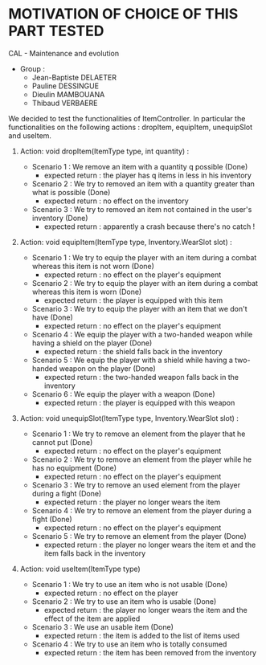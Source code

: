 # MOTIVATION OF CHOICE OF THIS PART TESTED

CAL - Maintenance and evolution

* Group : 
	* Jean-Baptiste DELAETER
	* Pauline DESSINGUE
	* Dieulin MAMBOUANA
	* Thibaud VERBAERE

We decided to test the functionalities of ItemController. In particular the functionalities on the following actions : dropItem, equipItem, unequipSlot and useItem.

1. Action: void dropItem(ItemType type, int quantity) :
    - Scenario 1 : We remove an item with a quantity q possible (Done)
        * expected return : the player has q items in less in his inventory
    - Scenario 2 : We try to removed an item with a quantity greater than what is possible (Done)
        * expected return : no effect on the inventory 
    - Scenario 3 : We try to removed an item not contained in the user's inventory (Done)
        * expected return : apparently a crash because there's no catch !

2. Action: void equipItem(ItemType type, Inventory.WearSlot slot) :
    - Scenario 1 : We try to equip the player with an item during a combat whereas this item is not worn (Done)
        * expected return : no effect on the player's equipment
    - Scenario 2 : We try to equip the player with an item during a combat whereas this item is worn (Done)
        * expected return : the  player is equipped with this item 
    - Scenario 3 : We try to equip the player with an item that we don't have (Done)
        * expected return : no effect on the player's equipment
    - Scenario 4 : We equip the player with a two-handed weapon while having a shield on the player (Done)
        * expected return : the shield falls back in the inventory
    - Scenario 5 : We equip the player with a shield while having a two-handed weapon on the player (Done)
        * expected return : the two-handed weapon falls back in the inventory
    - Scenario 6 : We equip the player with a weapon (Done)
        * expected return : the player is equipped with this weapon

3. Action: void unequipSlot(ItemType type, Inventory.WearSlot slot) :
    - Scenario 1 : We try to remove an element from the player that he cannot put (Done)
        * expected return : no effect on the player's equipment
    - Scenario 2 : We try to remove an element from the player while he has no equipment (Done)
        * expected return : no effect on the player's equipment
    - Scenario 3 : We try to remove an used element from the player during a fight (Done)
        * expected return : the player no longer wears the item
    - Scenario 4 : We try to remove an element from the player during a fight (Done)
        * expected return : no effect on the player's equipment
    - Scenario 5 : We try to remove an element from the player (Done)
        * expected return : the player no longer wears the item et and the item falls back in the inventory

4. Action: void useItem(ItemType type)
    - Scenario 1 : We try to use an item who is not usable (Done)
        * expected return : no effect on the player
    - Scenario 2 : We try to use an item who is usable (Done)
        * expected return : the player no longer wears the item and the effect of the item are applied
    - Scenario 3 : We use an usable item (Done)
        * expected return : the item is added to the list of items used 
    - Scenario 4 : We try to use an item who is totally consumed
        * expected return : the item has been removed from the inventory
